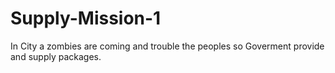# Supply-Mission-1
In City a zombies are coming and trouble the peoples so Goverment provide and supply packages.
